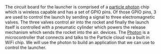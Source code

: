The circuit board for the launcher is comprised of a [particle photon](particle.md) chip which is wireless capable and has a set of GPIO pins. Of those GPIO pins, 3 are used to control the launch by sending a signal to three electromagnetic valves. The three valves control air into the rocket and finally the launch itself is controlled with a pneumatic cylinder which powers the release mechanism which sends the rocket into the air.
devices.  The [Photon](https://www.particle.io/products/hardware/photon-wifi) is a microcontroller that connects and talks to the Particle cloud via a built in WiFi chip.  We will use the photon to build an application that we can use to control the launcher.